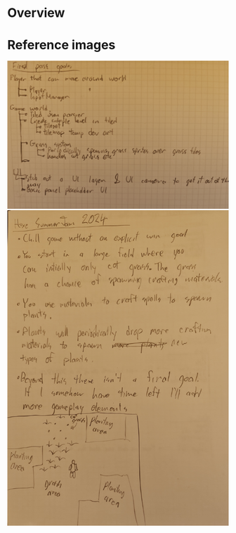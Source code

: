 # Overview

# Reference images

![images/IMG_20240610_160610.jpg](images/IMG_20240610_160610.jpg)
![images/IMG_20240610_160610.jpg](images/IMG_20240610_160626.jpg)